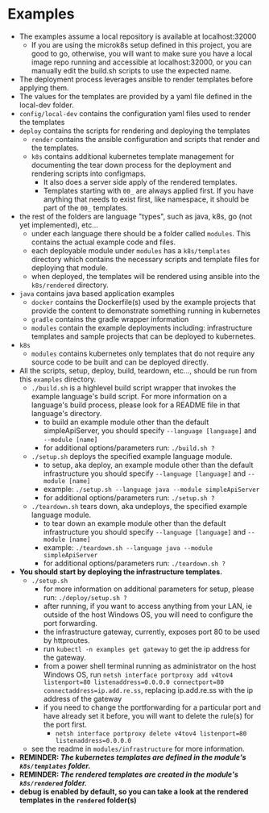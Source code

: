 # Examples

* The examples assume a local repository is available at localhost:32000
  * If you are using the microk8s setup defined in this project, you are good to go, otherwise, you will want to make sure you have a local image repo running and accessible at localhost:32000, or you can manually edit the build.sh scripts to use the expected name.
* The deployment process leverages ansible to render templates before applying them.
* The values for the templates are provided by a yaml file defined in the local-dev folder.
* `config/local-dev` contains the configuration yaml files used to render the templates
* `deploy` contains the scripts for rendering and deploying the templates
  * `render` contains the ansible configuration and scripts that render and the templates.
  * `k8s` contains additional kubernetes template management for documenting the tear down process for the deployment and rendering scripts into configmaps.
    * It also does a server side apply of the rendered templates.
    * Templates starting with `00_` are always applied first. If you have anything that needs to exist first, like namespace, it should be part of the `00_` templates.
* the rest of the folders are language "types", such as java, k8s, go (not yet implemented), etc...
  * under each language there should be a folder called `modules`. This contains the actual example code and files.
  * each deployable module under `modules` has a `k8s/templates` directory which contains the necessary scripts and template files for deploying that module.
  * when deployed, the templates will be rendered using ansible into the `k8s/rendered` directory.
* `java` contains java based application examples
  * `docker` contains the Dockerfile(s) used by the example projects that provide the content to demonstrate something running in kubernetes
  * `gradle` contains the gradle wrapper information
  * `modules` contain the example deployments including: infrastructure templates and sample projects that can be deployed to kubernetes.
* `k8s`
  * `modules` contains kubernetes only templates that do not require any source code to be built and can be deployed directly.
* All the scripts, setup, deploy, build, teardown, etc..., should be run from this `examples` directory.
  * `./build.sh` is a highlevel build script wrapper that invokes the example language's build script. For more information on a language's build process, please look for a README file in that language's directory.
    * to build an example module other than the default simpleApiServer, you should specify `--language [language]` and `--module [name]`
    * for additional options/parameters run: `./build.sh ?`
  * `./setup.sh` deploys the specified example language module.
    * to setup, aka deploy, an example module other than the default infrastructure you should specify `--language [language]` and `--module [name]`
    * example: `./setup.sh --language java --module simpleApiServer`
    * for additional options/parameters run: `./setup.sh ?`
  * `./teardown.sh` tears down, aka undeploys, the specified example language module.
    * to tear down an example module other than the default infrastructure you should specify `--language [language]` and `--module [name]`
    * example: `./teardown.sh --language java --module simpleApiServer`
    * for additional options/parameters run: `./teardown.sh ?`
* **You should start by deploying the infrastructure templates.**
  * `./setup.sh`
    * for more information on additional parameters for setup, please run: `./deploy/setup.sh ?`
    * after running, if you want to access anything from your LAN, ie outside of the host Windows OS, you will need to configure the port forwarding.
    * the infrastructure gateway, currently, exposes port 80 to be used by httproutes.
    * run `kubectl -n examples get gateway` to get the ip address for the gateway.
    * from a power shell terminal running as administrator on the host Windows OS, run `netsh interface portproxy add v4tov4 listenport=80 listenaddress=0.0.0.0 connectport=80 connectaddress=ip.add.re.ss`, replacing ip.add.re.ss with the ip address of the gateway
    * if you need to change the portforwarding for a particular port and have already set it before, you will want to delete the rule(s) for the port first.
      * `netsh interface portproxy delete v4tov4 listenport=80 listenaddress=0.0.0.0` 
  * see the readme in `modules/infrastructure` for more information.
* **REMINDER: _The kubernetes templates are defined in the module's `k8s/templates` folder._**
* **REMINDER: _The rendered templates are created in the module's `k8s/rendered` folder._**
* **debug is enabled by default, so you can take a look at the rendered templates in the `rendered` folder(s)**